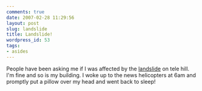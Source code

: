 ```yaml
---
comments: true
date: 2007-02-28 11:29:56
layout: post
slug: landslide
title: Landslide!
wordpress_id: 53
tags:
- asides
---
```


People have been asking me if I was affected by the [landslide](http://www.sfgate.com/cgi-bin/article.cgi?f=/c/a/2007/02/28/SLIDE.TMP) on tele hill. I'm fine and so is my building. I woke up to the news helicopters at 6am and promptly put a pillow over my head and went back to sleep!
